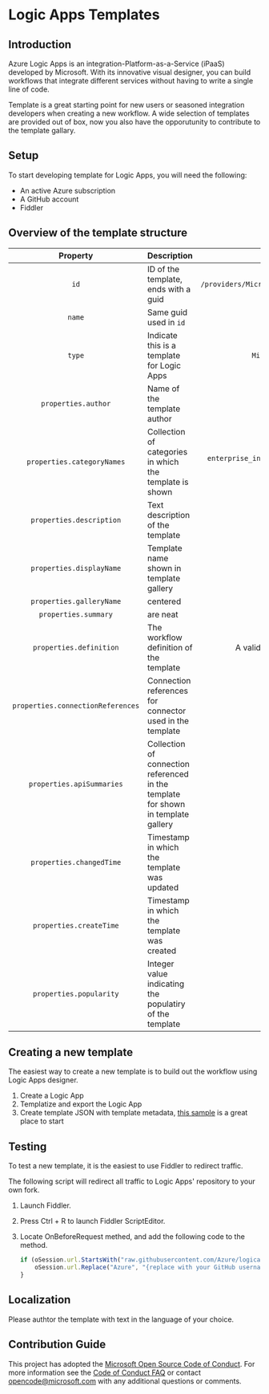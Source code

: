 # Logic Apps Templates

## Introduction
Azure Logic Apps is an integration-Platform-as-a-Service (iPaaS) developed by Microsoft. With its innovative visual designer, you can build workflows that integrate different services without having to write a single line of code.

Template is a great starting point for new users or seasoned integration developers when creating a new workflow. A wide selection of templates are provided out of box, now you also have the opporutunity to contribute to the template gallary.

## Setup
To start developing template for Logic Apps, you will need the following:

* An active Azure subscription
* A GitHub account
* Fiddler

## Overview of the template structure

| Property                          | Description                   | Possible Value  |
|:---------------------------------:| ----------------------------- |:---------------:|
| `id`                              | ID of the template, ends with a guid                    | `/providers/Microsoft.Logic/galleries/public/templates/{guid}` |
| `name`                            | Same guid used in `id`                                  | `{guid}` |
| `type`                            | Indicate this is a template for Logic Apps              | `Microsoft.Logic/galleries/templates` |
| `properties.author`               | Name of the template author | Any string                | `Jane Doe` |
| `properties.categoryNames`        | Collection of categories in which the template is shown | `enterprise_integration`, `general`, `producitivity`, `social`, `sync`,  `schedule` |
| `properties.description`          | Text description of the template                        | Any string | 
| `properties.displayName`          | Template name shown in template gallery                 | Any string |
| `properties.galleryName`          | centered                                                | `public` |
| `properties.summary`              | are neat                                                | "" |
| `properties.definition`           | The workflow definition of the template                 | A valid JSON object representing the workflow |
| `properties.connectionReferences` | Connection references for connector used in the template | |
| `properties.apiSummaries`         | Collection of connection referenced in the template for shown in template gallery ||
| `properties.changedTime`          | Timestamp in which the template was updated             ||
| `properties.createTime`           | Timestamp in which the template was created             ||
| `properties.popularity`           | Integer value indicating the populatiry of the template ||

## Creating a new template
The easiest way to create a new template is to build out the workflow using Logic Apps designer. 
1. Create a Logic App
2. Templatize and export the Logic App
3. Create template JSON with template metadata, [this sample](sample.json) is a great place to start

## Testing
To test a new template, it is the easiest to use Fiddler to redirect traffic.

The following script will redirect all traffic to Logic Apps' repository to your own fork.

1. Launch Fiddler.
2. Press Ctrl + R to launch Fiddler ScriptEditor.
3. Locate OnBeforeRequest methed, and add the following code to the method.

    ```javascript
    if (oSession.url.StartsWith("raw.githubusercontent.com/Azure/logicapps")) {
        oSession.url.Replace("Azure", "{replace with your GitHub username}");
    }

## Localization
Please authtor the template with text in the language of your choice.

## Contribution Guide
This project has adopted the [Microsoft Open Source Code of Conduct](https://opensource.microsoft.com/codeofconduct/). For more information see the [Code of Conduct FAQ](https://opensource.microsoft.com/codeofconduct/faq/) or contact [opencode@microsoft.com](mailto:opencode@microsoft.com) with any additional questions or comments.
